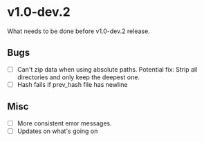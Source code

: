 # v1.0-dev.2

What needs to be done before v1.0-dev.2 release.

## Bugs

- [ ] Can't zip data when using absolute paths. Potential fix: Strip all directories and only keep the deepest one.
- [ ] Hash fails if prev_hash file has newline

## Misc

- [ ] More consistent error messages.
- [ ] Updates on what's going on
